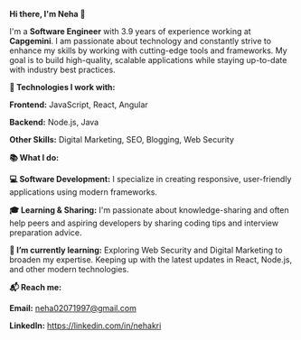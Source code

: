 **Hi there, I'm Neha 👋**

I'm a **Software Engineer** with 3.9 years of experience working at **Capgemini**. I am passionate about technology and constantly strive to enhance my skills by working with cutting-edge tools and frameworks. My goal is to build high-quality, scalable applications while staying up-to-date with industry best practices.

**🚀 Technologies I work with:**

**Frontend:**
JavaScript, React, Angular

**Backend:**
Node.js, Java

**Other Skills:**
Digital Marketing, SEO, Blogging, Web Security

**📚 What I do:**

**💻 Software Development:** I specialize in creating responsive, user-friendly applications using modern frameworks.

**🎓 Learning & Sharing:** I'm passionate about knowledge-sharing and often help peers and aspiring developers by sharing coding tips and interview preparation advice.

**🌱 I’m currently learning:**
Exploring Web Security and Digital Marketing to broaden my expertise.
Keeping up with the latest updates in React, Node.js, and other modern technologies.

**📬 Reach me:**

**Email:** neha02071997@gmail.com

**Linkedln:** https://linkedin.com/in/nehakri
